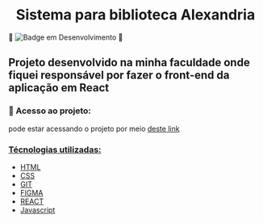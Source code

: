 <h1 align="center">Sistema para biblioteca Alexandria</h1>

:construction: ![Badge em Desenvolvimento](http://img.shields.io/static/v1?label=STATUS&message=EM%20DESENVOLVIMENTO&color=GREEN&style=for-the-badge) :construction:

<h2>Projeto desenvolvido na minha faculdade onde fiquei responsável por fazer o front-end da aplicação em React</h2>

<h3>📁 Acesso ao projeto:</h3>

<p>pode estar acessando o projeto por meio <a href="https://sistema-de-biblioteca-alexandria.vercel.app/visualizalivro/6" target="_blank">deste link</p>

<h3>Técnologias utilizadas:</h3>

* HTML<br>
* CSS<br>
* GIT<br>
* FIGMA<br>
* REACT<br>
* Javascript<br>

